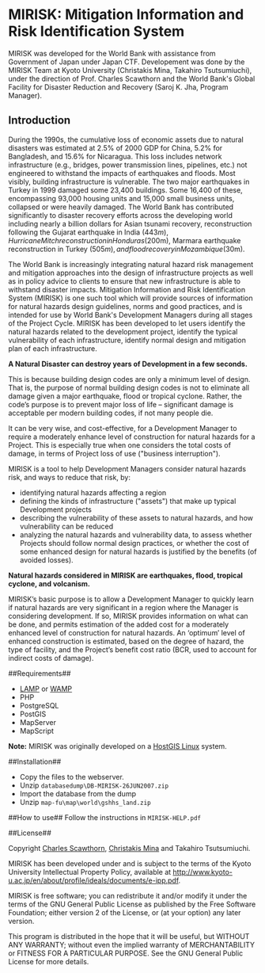 # MIRISK: Mitigation Information and Risk Identification System
MIRISK was developed for the World Bank with assistance from Government of Japan under Japan CTF. Developement was done by the MIRISK Team at Kyoto University (Christakis Mina, Takahiro Tsutsumiuchi), under the direction of Prof. Charles Scawthorn and the World Bank's Global Facility for Disaster Reduction and Recovery (Saroj K. Jha, Program Manager).

## Introduction ##
During the 1990s, the cumulative loss of economic assets due to natural disasters was estimated at 2.5% of 2000 GDP for China, 5.2% for Bangladesh, and 15.6% for Nicaragua. This loss includes network infrastructure (e.g., bridges, power transmission lines, pipelines, etc.) not engineered to withstand the impacts of earthquakes and floods. Most visibly, building infrastructure is vulnerable. The two major earthquakes in Turkey in 1999 damaged some 23,400 buildings. Some 16,400 of these, encompassing 93,000 housing units and 15,000 small business units, collapsed or were heavily damaged. The World Bank has contributed significantly to disaster recovery efforts across the developing world including nearly a billion dollars for Asian tsunami recovery, reconstruction following the Gujarat earthquake in India ($443m), Hurricane Mitch reconstruction in Honduras ($200m), Marmara earthquake reconstruction in Turkey ($505m), and flood recovery in Mozambique ($30m).

The World Bank is increasingly integrating natural hazard risk management and mitigation approaches into the design of infrastructure projects as well as in policy advice to clients to ensure that new infrastructure is able to withstand disaster impacts. Mitigation Information and Risk Identification System (MIRISK) is one such tool which will provide sources of information for natural hazards design guidelines, norms and good practices, and is intended for use by World Bank's Development Managers during all stages of the Project Cycle. MIRISK has been developed to let users identify the natural hazards related to the development project, identify the typical vulnerability of each infrastructure, identify normal design and mitigation plan of each infrastructure.

**A Natural Disaster can destroy years of Development in a few seconds.**

This is because building design codes are only a minimum level of design. That is, the purpose of normal building design codes is not to eliminate all damage given a major earthquake, flood or tropical cyclone. Rather, the code’s purpose is to prevent major loss of life – significant damage is acceptable per modern building codes, if not many people die.

It can be very wise, and cost-effective, for a Development Manager to require a moderately enhance level of construction for natural hazards for a Project. This is especially true when one considers the total costs of damage, in terms of Project loss of use ("business interruption").

MIRISK is a tool to help Development Managers consider natural hazards risk, and ways to reduce that risk, by:
* identifying natural hazards affecting a region
* defining the kinds of infrastructure ("assets") that make up typical Development projects
* describing the vulnerability of these assets to natural hazards, and how vulnerability can be reduced
* analyzing the natural hazards and vulnerability data, to assess whether Projects should follow normal design practices, or whether the cost of some enhanced design for natural hazards is justified by the benefits (of avoided losses).

**Natural hazards considered in MIRISK are earthquakes, flood, tropical cyclone, and volcanism.**

MIRISK’s basic purpose is to allow a Development Manager to quickly learn if natural hazards are very significant in a region where the Manager is considering development. If so, MIRISK provides information on what can be done, and permits estimation of the added cost for a moderately enhanced level of construction for natural hazards. An ‘optimum’ level of enhanced construction is estimated, based on the degree of hazard, the type of facility, and the Project’s benefit cost ratio (BCR, used to account for indirect costs of damage).

##Requirements##
* [LAMP](https://en.wikipedia.org/wiki/LAMP_%28software_bundle%29) or [WAMP](https://en.wikipedia.org/wiki/LAMP_%28software_bundle%29#WAMP)
* PHP
* PostgreSQL
* PostGIS
* MapServer
* MapScript

**Note:** MIRISK was originally developed on a [HostGIS Linux](http://www.hostgis.com/linux/) system.

##Installation##
* Copy the files to the webserver.
* Unzip ```databasedump\DB-MIRISK-26JUN2007.zip```
* Import the database from the dump
* Unzip ```map-fu\map\world\gshhs_land.zip```

##How to use##
Follow the instructions in ```MIRISK-HELP.pdf```

##License##

Copyright [Charles Scawthorn](https://www.linkedin.com/in/charles-scawthorn-b340a815), [Christakis Mina](https://www.linkedin.com/in/chrismina) and Takahiro Tsutsumiuchi.

MIRISK has been developed under and is subject to the terms of the Kyoto University Intellectual Property Policy, available at http://www.kyoto-u.ac.jp/en/about/profile/ideals/documents/e-ipp.pdf.

MIRISK is free software; you can redistribute it and/or modify it under the terms of the GNU General Public License as published by the Free Software Foundation; either version 2 of the License, or (at your option) any later version.

This program is distributed in the hope that it will be useful, but WITHOUT ANY WARRANTY; without even the implied warranty of MERCHANTABILITY or FITNESS FOR A PARTICULAR PURPOSE. See the GNU General Public License for more details.
